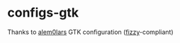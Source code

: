 # configs-gtk
Thanks to [alem0lars](https://github.com/alem0lars)
GTK configuration ([fizzy](https://github.com/alem0lars/fizzy)-compliant)
